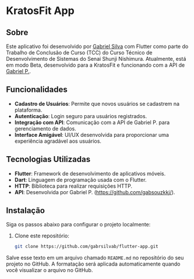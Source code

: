 # KratosFit App

## Sobre
Este aplicativo foi desenvolvido por [Gabriel Silva](https://github.com/gabrsilvab/) com Flutter como parte do Trabalho de Conclusão de Curso (TCC) do Curso Técnico de Desenvolvimento de Sistemas do Senai Shunji Nishimura. Atualmente, está em modo Beta, desenvolvido para a KratosFit e funcionando com a API de [Gabriel P.](https://github.com/gabsouzkkj/).

## Funcionalidades
- **Cadastro de Usuários**: Permite que novos usuários se cadastrem na plataforma.
- **Autenticação**: Login seguro para usuários registrados.
- **Integração com API**: Comunicação com a API de Gabriel P. para gerenciamento de dados.
- **Interface Amigável**: UI/UX desenvolvida para proporcionar uma experiência agradável aos usuários.

## Tecnologias Utilizadas
- **Flutter**: Framework de desenvolvimento de aplicativos móveis.
- **Dart**: Linguagem de programação usada com o Flutter.
- **HTTP**: Biblioteca para realizar requisições HTTP.
- **API**: Desenvolvida por Gabriel P. (https://github.com/gabsouzkkj/).

## Instalação
Siga os passos abaixo para configurar o projeto localmente:

1. Clone este repositório:
   ```sh
   git clone https://github.com/gabrsilvab/flutter-app.git

Salve esse texto em um arquivo chamado `README.md` no repositório do seu projeto no GitHub. A formatação será aplicada automaticamente quando você visualizar o arquivo no GitHub.
